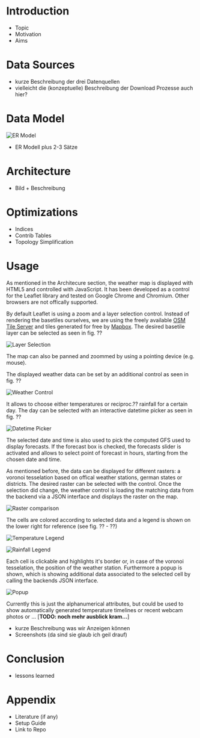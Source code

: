 # Introduction
- Topic
- Motivation
- Aims

# Data Sources
- kurze Beschreibung der drei Datenquellen
- vielleicht die (konzeptuelle) Beschreibung der Download Prozesse auch hier?

# Data Model
![ER Model](pictures/er-model.jpg)

- ER Modell plus 2-3 Sätze


# Architecture
- Bild + Beschreibung

# Optimizations
- Indices
- Contrib Tables
- Topology Simplification

# Usage

As mentioned in the Architecure section, the weather map is displayed with HTML5 and 
controlled with JavaScript. It has been developed as a control for the Leaflet 
library and tested on Google Chrome and Chromium. Other browsers are not offically 
supported.

By default Leaflet is using a zoom and a layer selection control. Instead of
rendering the basetiles ourselves, we are using the freely available 
[OSM Tile Server](http://wiki.openstreetmap.org/wiki/Tile_usage_policy)
and tiles generated for free by [Mapbox](https://www.mapbox.com/). 
The desired basetile layer can be selected as seen in fig. ?? 

![Layer Selection](pictures/screenshot-baselayer.png)

The map can also be panned and zoommed by using a pointing device (e.g. mouse).


The displayed weather data can be set by an additional control as seen in fig. ?? 

![Weather Control](pictures/screenshot-control.png)


It allows to choose either temperatures or reciproc.?? rainfall for a certain day. 
The day can be selected with an interactive datetime picker as seen in fig. ??

![Datetime Picker](pictures/screenshot-control-datetime.png)


The selected date and time is also used to pick the computed GFS 
used to display forecasts. If the forecast box is checked, the forecasts slider is activated
and allows to select point of forecast in hours, starting from the chosen 
date and time.

As mentioned before, the data can be displayed for different rasters: a voronoi tesselation 
based on offical weather stations, german states or districts. The desired raster
can be selected with the control.
Once the selection did change, the weather control is loading the matching data
from the backend via a JSON interface and displays the raster on the map. 

![Raster comparison](pictures/screenshot-raster.png)


The cells are colored according to selected data and a legend is shown on the lower 
right for reference (see fig. ?? - ??)

![Temperature Legend](pictures/screenshot-legend-temp.png)

![Rainfall Legend](pictures/screenshot-legend-rain.png)


Each cell is clickable and highlights it's border or, in case of the voronoi tesselation,
the position of the weather station. Furthermore a popup is shown, which is showing
additional data associated to the selected cell by calling the backends JSON interface.

![Popup](pictures/screenshot-popup.png)


Currently this is just the alphanumerical attributes, but could be used to show 
automatically generated temperature timelines or recent webcam photos or ... [__TODO: noch mehr ausblick kram...__]

- kurze Beschreibung was wir Anzeigen können
- Screenshots (da sind sie glaub ich geil drauf)

# Conclusion
- lessons learned

# Appendix
- Literature (if any)
- Setup Guide
- Link to Repo
